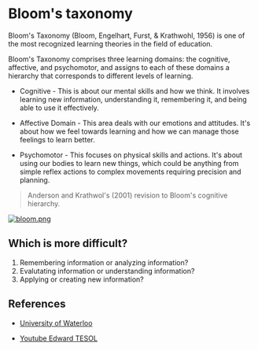 # Bloom's taxonomy

Bloom's Taxonomy (Bloom, Engelhart, Furst, & Krathwohl, 1956) is one of the most recognized learning theories in the field of education.


Bloom's Taxonomy comprises three learning domains: the cognitive, affective, and psychomotor, and assigns to each of these domains a hierarchy that corresponds to different levels of learning. 

- Cognitive - This is about our mental skills and how we think. It involves learning new information, understanding it, remembering it, and being able to use it effectively.

- Affective Domain - This area deals with our emotions and attitudes. It's about how we feel towards learning and how we can manage those feelings to learn better. 

- Psychomotor - This focuses on physical skills and actions. It's about using our bodies to learn new things, which could be anything from simple reflex actions to complex movements requiring precision and planning.

> Anderson and Krathwol's (2001) revision to Bloom's cognitive hierarchy.

[![bloom.png](https://i.postimg.cc/CxNBdkhp/bloom.png)](https://postimg.cc/3kkJcy0t)


## Which is more difficult?

1. Remembering information or analyzing information?
2. Evalutating information or understanding information?
3. Applying or creating new information?


## References

- [University of Waterloo](https://uwaterloo.ca/centre-for-teaching-excellence/catalogs/tip-sheets/blooms-taxonomy)

- [Youtube Edward TESOL](https://www.youtube.com/watch?v=Jf5Ar1-fNQ4&list=WL&index=31)